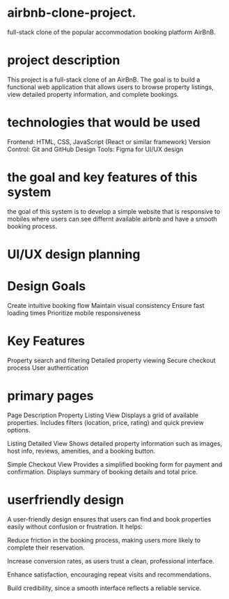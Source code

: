 # airbnb-clone-project.
 full-stack clone of the popular accommodation booking platform AirBnB. 

# project description 
This project is a full-stack clone of an AirBnB. The goal is to build a functional web application that allows users to browse property listings, view detailed property information, and complete bookings. 

# technologies that would be used 
Frontend: HTML, CSS, JavaScript (React or similar framework)
Version Control: Git and GitHub
Design Tools: Figma for UI/UX design


# the goal and key features of this system 
the goal of this system is to develop a simple website that is responsive to mobiles where users can see differnt available airbnb and have a smooth booking process.

# UI/UX design planning 

# Design Goals
Create intuitive booking flow
Maintain visual consistency
Ensure fast loading times
Prioritize mobile responsiveness

# Key Features
Property search and filtering
Detailed property viewing
Secure checkout process
User authentication


# primary pages 
Page	                       Description
Property Listing View	       Displays a grid of available properties. Includes filters (location, price, rating) and quick preview options.

Listing Detailed View	        Shows detailed property information such as images, host info, reviews, amenities, and a booking button.


Simple Checkout View	        Provides a simplified booking form for payment and confirmation. Displays summary of booking details and total price.


# userfriendly design 

A user-friendly design ensures that users can find and book properties easily without confusion or frustration.
It helps:

Reduce friction in the booking process, making users more likely to complete their reservation.

Increase conversion rates, as users trust a clean, professional interface.

Enhance satisfaction, encouraging repeat visits and recommendations.

Build credibility, since a smooth interface reflects a reliable service.